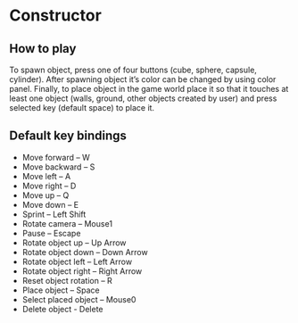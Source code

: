 # Constructor 

## How to play

To spawn object, press one of four buttons (cube, sphere, capsule, cylinder). After spawning object it’s color can be changed by using color panel. Finally, to place object in the game world place it so that it touches at least one object (walls, ground, other objects created by user) and press selected key (default space) to place it.

## Default key bindings
- Move forward – W
- Move backward – S
- Move left – A
- Move right – D
- Move up – Q
- Move down – E
- Sprint – Left Shift
- Rotate camera – Mouse1
- Pause – Escape
- Rotate object up – Up Arrow
- Rotate object down – Down Arrow
- Rotate object left – Left Arrow
- Rotate object right – Right Arrow
- Reset object rotation – R
- Place object – Space
- Select placed object – Mouse0
- Delete object - Delete